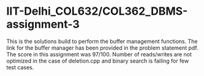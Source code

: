 # IIT-Delhi_COL632/COL362_DBMS-assignment-3
This is the solutions build to perform the buffer management functions. The link for the buffer manager has been provided in the problem statement pdf. The score in this assignment was 97/100. Number of reads/writes are not optimized in the case of deletion.cpp and binary search is failing for few test cases.
